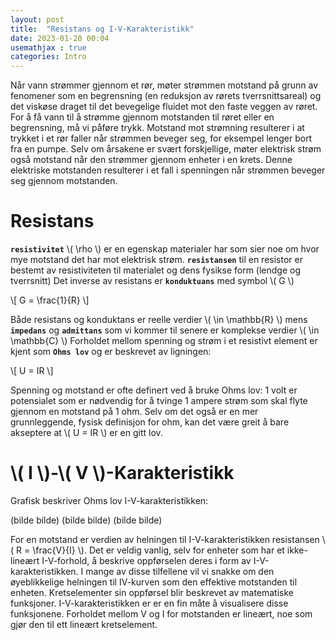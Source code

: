 ```yaml
---
layout: post
title:  "Resistans og I-V-Karakteristikk"
date: 2023-01-20 00:04
usemathjax : true
categories: Intro
---
```


Når vann strømmer gjennom et rør, møter strømmen motstand på grunn av fenomener som en begrensning (en reduksjon av rørets tverrsnittsareal) og det viskøse draget til det bevegelige fluidet mot den faste veggen av røret. For å få vann til å strømme gjennom motstanden til røret eller en begrensning, må vi påføre trykk. Motstand mot strømning resulterer i at trykket i et rør faller når strømmen beveger seg, for eksempel lenger bort fra en pumpe.
Selv om årsakene er svært forskjellige, møter elektrisk strøm også motstand når den strømmer gjennom enheter i en krets. Denne elektriske motstanden resulterer i et fall i spenningen når strømmen beveger seg gjennom motstanden.

# Resistans

**`resistivitet`** \\( \rho \\) er en egenskap materialer har som sier noe om hvor mye motstand det har mot elektrisk strøm.
**`resistansen`** til en resistor er bestemt av resistiviteten til materialet og dens fysikse form (lendge og tverrsnitt)
Det inverse av resistans er **`konduktuans`** med symbol \\( G \\)

\\[ G = \frac{1}{R} \\]

Både resistans og konduktans er reelle verdier \\( \in \mathbb{R} \\) mens **`impedans`** og **`admittans`** som vi kommer til senere er komplekse verdier \\( \in \mathbb{C} \\)
Forholdet mellom spenning og strøm i et resistivt element er kjent som **`Ohms lov`** og er beskrevet av ligningen:

\\[ U = IR \\]

Spenning og motstand er ofte definert ved å bruke Ohms lov: 1 volt er potensialet som er nødvendig for å tvinge 1 ampere
strøm som skal flyte gjennom en motstand på 1 ohm. Selv om det også er en mer grunnleggende,
fysisk definisjon for ohm, kan det være greit å bare akseptere at \\( U = IR \\) er en gitt lov.

# \\( I \\)-\\( V \\)-Karakteristikk
Grafisk beskriver Ohms lov I-V-karakteristikken:

(bilde bilde)
(bilde bilde)
(bilde bilde)

For en motstand er verdien av helningen til I-V-karakteristikken resistansen \\( R = \frac{V}{I} \\). Det er veldig vanlig, selv for enheter som har et ikke-lineært I-V-forhold, å beskrive oppførselen deres i form av I-V-karakteristikken. I mange av disse tilfellene vil vi snakke om den øyeblikkelige helningen til IV-kurven som den effektive motstanden til enheten. Kretselementer sin oppførsel blir beskrevet av matematiske funksjoner. I-V-karakteristikken er er en fin måte å visualisere disse funksjonene. Forholdet mellom V og I for motstanden er lineært, noe som gjør den til ett lineært kretselement.
